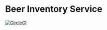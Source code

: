 # Beer Inventory Service
[![CircleCI](https://circleci.com/gh/hmnshgpt455/beer-inventory-service.svg?style=svg&circle-token=ccc2fedd969dc816849e762e57c48caddfabe768)](<LINK>)
